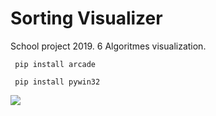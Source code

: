 # Sorting Visualizer
School project 2019. 6 Algoritmes visualization.<br> 

<code> pip install arcade </code><br>

<code> pip install pywin32 </code><br>

<img src="https://i.postimg.cc/267CwFbd/vis.png">
